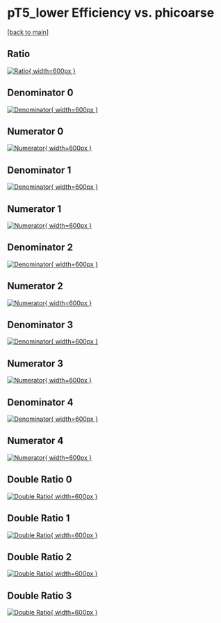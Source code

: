 # pT5_lower Efficiency vs. phicoarse

[[back to main](./)]



## Ratio

[![Ratio](../mtv/var/pT5_lower_base_0_-1_eff_phicoarse.png){ width=600px }](../mtv/var/pT5_lower_base_0_-1_eff_phicoarse.pdf)

## Denominator 0

[![Denominator](../mtv/den/pT5_lower_base_0_-1_eff_phicoarse_den0.png){ width=600px }](../mtv/den/pT5_lower_base_0_-1_eff_phicoarse_den0.pdf)

## Numerator 0

[![Numerator](../mtv/num/pT5_lower_base_0_-1_eff_phicoarse_num0.png){ width=600px }](../mtv/num/pT5_lower_base_0_-1_eff_phicoarse_num0.pdf)

## Denominator 1

[![Denominator](../mtv/den/pT5_lower_base_0_-1_eff_phicoarse_den1.png){ width=600px }](../mtv/den/pT5_lower_base_0_-1_eff_phicoarse_den1.pdf)

## Numerator 1

[![Numerator](../mtv/num/pT5_lower_base_0_-1_eff_phicoarse_num1.png){ width=600px }](../mtv/num/pT5_lower_base_0_-1_eff_phicoarse_num1.pdf)

## Denominator 2

[![Denominator](../mtv/den/pT5_lower_base_0_-1_eff_phicoarse_den2.png){ width=600px }](../mtv/den/pT5_lower_base_0_-1_eff_phicoarse_den2.pdf)

## Numerator 2

[![Numerator](../mtv/num/pT5_lower_base_0_-1_eff_phicoarse_num2.png){ width=600px }](../mtv/num/pT5_lower_base_0_-1_eff_phicoarse_num2.pdf)

## Denominator 3

[![Denominator](../mtv/den/pT5_lower_base_0_-1_eff_phicoarse_den3.png){ width=600px }](../mtv/den/pT5_lower_base_0_-1_eff_phicoarse_den3.pdf)

## Numerator 3

[![Numerator](../mtv/num/pT5_lower_base_0_-1_eff_phicoarse_num3.png){ width=600px }](../mtv/num/pT5_lower_base_0_-1_eff_phicoarse_num3.pdf)

## Denominator 4

[![Denominator](../mtv/den/pT5_lower_base_0_-1_eff_phicoarse_den4.png){ width=600px }](../mtv/den/pT5_lower_base_0_-1_eff_phicoarse_den4.pdf)

## Numerator 4

[![Numerator](../mtv/num/pT5_lower_base_0_-1_eff_phicoarse_num4.png){ width=600px }](../mtv/num/pT5_lower_base_0_-1_eff_phicoarse_num4.pdf)

## Double Ratio 0

[![Double Ratio](../mtv/ratio/pT5_lower_base_0_-1_eff_phicoarse_ratio0.png){ width=600px }](../mtv/ratio/pT5_lower_base_0_-1_eff_phicoarse_ratio0.pdf)

## Double Ratio 1

[![Double Ratio](../mtv/ratio/pT5_lower_base_0_-1_eff_phicoarse_ratio1.png){ width=600px }](../mtv/ratio/pT5_lower_base_0_-1_eff_phicoarse_ratio1.pdf)

## Double Ratio 2

[![Double Ratio](../mtv/ratio/pT5_lower_base_0_-1_eff_phicoarse_ratio2.png){ width=600px }](../mtv/ratio/pT5_lower_base_0_-1_eff_phicoarse_ratio2.pdf)

## Double Ratio 3

[![Double Ratio](../mtv/ratio/pT5_lower_base_0_-1_eff_phicoarse_ratio3.png){ width=600px }](../mtv/ratio/pT5_lower_base_0_-1_eff_phicoarse_ratio3.pdf)

